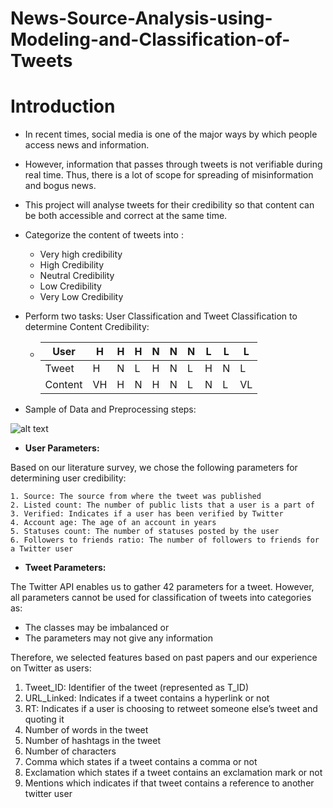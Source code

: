 # News-Source-Analysis-using-Modeling-and-Classification-of-Tweets

# Introduction
  * In recent times, social media is one of the major ways by which people access news and information.
  * However, information that passes through tweets is not verifiable during real time. Thus, there is a lot of scope for spreading of misinformation and bogus news.
  * This project will analyse tweets for their credibility so that content can be both accessible and correct at the same time.
  * Categorize the content of tweets into :
    * Very high credibility
    * High Credibility
    * Neutral Credibility
    * Low Credibility
    * Very Low Credibility
  * Perform two tasks: User Classification and Tweet Classification to determine Content Credibility:
   
    * User | H | H | H | N | N | N | L | L | L 
      --- | --- | --- | --- |--- |--- |--- |--- |--- |---
      Tweet | H | N | L | H | N | L | H | N | L 
      Content | VH | H | N | H | N | L | N | L | VL
 * Sample of Data and Preprocessing steps:
 
 ![alt text](https://user-images.githubusercontent.com/25413110/55702487-95333c80-598b-11e9-8a66-ffe37c25114c.png)
  
* **User Parameters:**

Based on our literature survey, we chose the following parameters for determining user credibility:
  
    1. Source: The source from where the tweet was published
    2. Listed count: The number of public lists that a user is a part of
    3. Verified: Indicates if a user has been verified by Twitter
    4. Account age: The age of an account in years
    5. Statuses count: The number of statuses posted by the user
    6. Followers to friends ratio: The number of followers to friends for a Twitter user

* **Tweet Parameters:**

The Twitter API enables us to gather 42 parameters for a tweet. However, all parameters cannot be used for classification of tweets into categories as:
   * The classes may be imbalanced or
   * The parameters may not give any information
   
Therefore, we selected features based on past papers and our experience on Twitter as users:
   1. Tweet_ID: Identifier of the tweet (represented as T_ID)
   2. URL_Linked: Indicates if a tweet contains a hyperlink or not
   3. RT: Indicates if a user is choosing to retweet someone else’s tweet and quoting it
   4. Number of words in the tweet
   5. Number of hashtags in the tweet
   6. Number of characters
   7. Comma which states if a tweet contains a comma or not
   8. Exclamation which states if a tweet contains an exclamation mark or not
   9. Mentions which indicates if that tweet contains a reference to another twitter user
